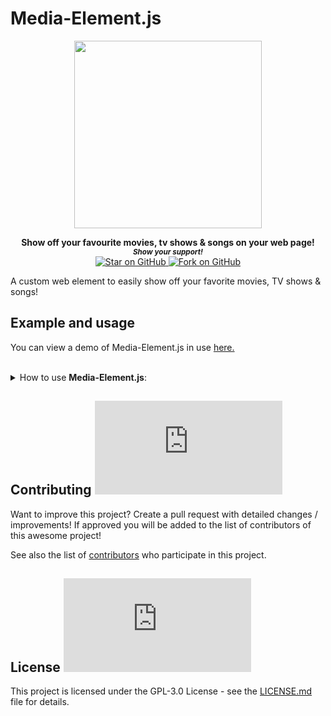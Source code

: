 # Media-Element.js

<div align="center"
<a href="https://github.com/MarketingPipeline/Media-Element.js" class="ui-container"
      ><img height="300px"
       src="https://user-images.githubusercontent.com/86180097/177226706-2948933e-d3fc-4940-9f62-fab83bea48fe.png"
    /> </img></a> 
  </div>  
    
<p align="center">
  <b>Show off your favourite movies, tv shows & songs on your web page!</b>

  <br>
  <small> <b><i>Show your support!</i> </b></small>
  <br>
   <a href="https://github.com/MarketingPipeline/Media-Element.js">
    <img title="Star on GitHub" src="https://img.shields.io/github/stars/MarketingPipeline/Media-Element.js.svg?style=social&label=Star">
  </a>
  <a href="https://github.com/MarketingPipeline/Media-Element.js/fork">
    <img title="Fork on GitHub" src="https://img.shields.io/github/forks/MarketingPipeline/Media-Element.js.svg?style=social&label=Fork">
  </a>
   </p>  


A custom web element to easily show off your favorite movies, TV shows & songs!


## Example and usage

You can view a demo of Media-Element.js in use [here.](https://marketingpipeline.github.io/Media-Element.js)





	
 <br>
<details><summary>How to use <b>Media-Element.js</b>:</summary>
 <br>		
 
	
<br>	 
<br>	 
	
<details><summary>How to show a <b>Movie</b>:</summary>
	
### Usage
	 
   
```html
 <media-element name="The Mask (1994)"></media-element>
```

Note: For movies & TV show a API Key is required from TheMovieDB, songs do NOT require a API key.

After getting your API key (if required) place it in your HTML document like so 

```js
<script>
 var TheMovieDB_APIKey = "YOUR API KEY HERE"
 </scrip>
```





   include this [script](https://github.com/MarketingPipeline/Media-Element.js/blob/main/media-element.min.js) at the <b>bottom</b> of your HTML document.
         
    <script src="https://cdn.jsdelivr.net/gh/MarketingPipeline/Media-Element.js/media-element.min.js"></script> 



     


	   
	
<b><i>Note:</b></i> You can show as many movies as you want!
	
 <br>	 <br>	 <br>	 <br>	 <br>	 <br>	 <br>	 <br>	 <br>	
</details>
 <br>		
 
	
<br>	 
<br>	 
	
<details><summary>How to show a <b>TV Show</b>:</summary>
	
### Usage
	 
   
```html
 <media-element name="The Mask (1994)" type="TV"></media-element>
```

Note: To display TV show(s) - you will require a API key from TheMovieDB.

After getting your API key place it in your HTML document like so 

```js
<script>
 var TheMovieDB_APIKey = "YOUR API KEY HERE"
 </scrip>
```





   include this [script](https://github.com/MarketingPipeline/Media-Element.js/blob/main/media-element.min.js) at the <b>bottom</b> of your HTML document.
         
    <script src="https://cdn.jsdelivr.net/gh/MarketingPipeline/Media-Element.js/media-element.min.js"></script> 



     


	   
	
<b><i>Note:</b></i> You can show as many TV show's as you want

 <br>	 <br>	 <br>	 <br>	 <br>	 <br>	 <br>	 <br>	 <br>	
</details>


 <br>		
 
	
<br>	 
<br>	 
	
<details><summary>How to show a <b>Song</b>:</summary>
	
### Usage
	 

```html
 <media-element name="The Beatles In My Life" type="song"></media-element>
```

Note: You do NOT need a API key to display songs.








   include this [script](https://github.com/MarketingPipeline/Media-Element.js/blob/main/media-element.min.js) at the <b>bottom</b> of your HTML document.
         
    <script src="https://cdn.jsdelivr.net/gh/MarketingPipeline/Media-Element.js/media-element.min.js"></script> 



     


	   
	
<b><i>Note:</b></i> You show as many song's as you want

 <br>	 <br>	 <br>	 <br>	 <br>	 <br>	 <br>	 <br>	 <br>	
</details>

####                                                                                                                    Options


<table>
<tr>
<th>Attribute</th>
<th>Meaning</th>
<th>Default</th>
<th>Required</th>
</tr>
<tr>
<td>name</td>
<td>The movie, TV show or song name you would like to show</td>
<td><code>undefined</code></td>
<td>Yes</td>
</tr>


<tr>
<td>type</td>
              <td>Type of Media to show details for - options:<code>TV, Song</code>, by default movie type will be shown.</td>
<td><code>Movie</code></td>
<td>No</td>
</tr>

<tr>
<td>theme</td>
<td>Set a different color theme - options <code>dark</code></td>
<td><code>light</code></td>
<td>No</td>
</tr>



</table>
	
	
</details>










## Contributing ![GitHub](https://img.shields.io/github/contributors/MarketingPipeline/Media-Element.js)

Want to improve this project? Create a pull request with detailed changes / improvements! If approved you will be added to the list of contributors of this awesome project!

See also the list of
[contributors](https://github.com/MarketingPipeline/Media-Element.js/graphs/contributors) who
participate in this project.

## License ![GitHub](https://img.shields.io/github/license/MarketingPipeline/Media-Element.js)

This project is licensed under the GPL-3.0 License - see the
[LICENSE.md](https://github.com/MarketingPipeline/Media-Element.js/blob/main/LICENSE) file for
details.



